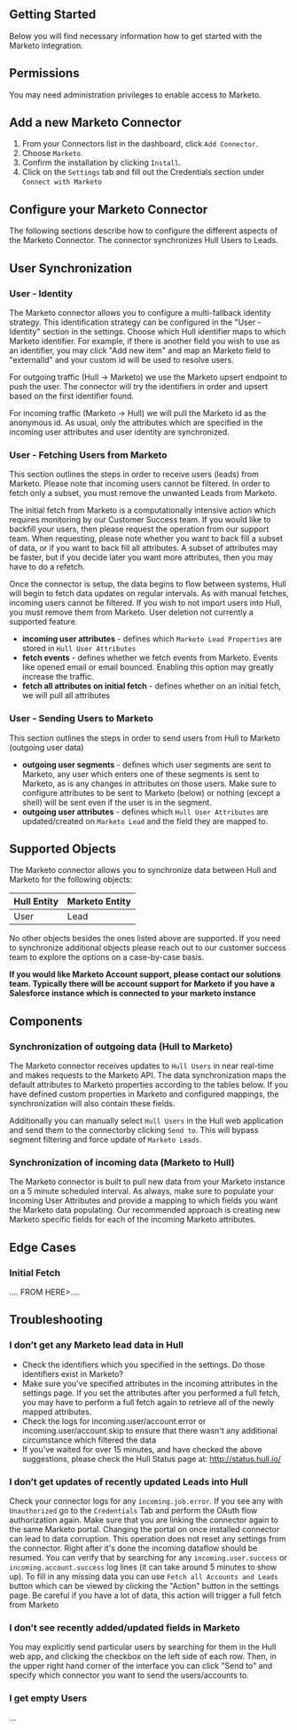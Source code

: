 ## Getting Started

Below you will find necessary information how to get started with the Marketo integration.

## Permissions

You may need administration privileges to enable access to Marketo.

## Add a new Marketo Connector
1. From your Connectors list in the dashboard, click `Add Connector`.
2. Choose `Marketo`.
3. Confirm the installation by clicking `Install`.
4. Click on the `Settings` tab and fill out the Credentials section under `Connect with Marketo`

## Configure your Marketo Connector

The following sections describe how to configure the different aspects of the Marketo Connector.  The connector synchronizes Hull Users to Leads.

## User Synchronization

### User - Identity
The Marketo connector allows you to configure a multi-fallback identity strategy.  This identification strategy can be configured in the "User - Identity" section in the settings.  Choose which Hull identifier maps to which Marketo identifier.  For example, if there is another field you wish to use as an identifier, you may click "Add new item" and map an Marketo field to "externalId" and your custom id will be used to resolve users.

For outgoing traffic (Hull -> Marketo) we use the Marketo upsert endpoint to push the user.  The connector will try the identifiers in order and upsert based on the first identifier found.

For incoming traffic (Marketo -> Hull) we will pull the Marketo id as the anonymous id.  As usual, only the attributes which are specified in the incoming user attributes and user identity are synchronized.

### User - Fetching Users from Marketo

This section outlines the steps in order to receive users (leads) from Marketo.  Please note that incoming users cannot be filtered.  In order to fetch only a subset, you must remove the unwanted Leads from Marketo.

The initial fetch from Marketo is a computationally intensive action which requires monitoring by our Customer Success team.  If you would like to backfill your users, then please request the operation from our support team.  When requesting, please note whether you want to back fill a subset of data, or if you want to back fill all attributes.  A subset of attributes may be faster, but if you decide later you want more attributes, then you may have to do a refetch. 

Once the connector is setup, the data begins to flow between systems, Hull will begin to fetch data updates on regular intervals.  As with manual fetches, incoming users cannot be filtered.  If you wish to not import users into Hull, you must remove them from Marketo.  User deletion not currently a supported feature.

- **incoming user attributes** - defines which `Marketo Lead Properties` are stored in `Hull User Attributes`
- **fetch events** - defines whether we fetch events from Marketo.  Events like opened email or email bounced.  Enabling this option may greatly increase the traffic.
- **fetch all attributes on initial fetch** - defines whether on an initial fetch, we will pull all attributes

### User - Sending Users to Marketo

This section outlines the steps in order to send users from Hull to Marketo (outgoing user data)

- **outgoing user segments** - defines which user segments are sent to Marketo, any user which enters one of these segments is sent to Marketo, as is any changes in attributes on those users.  Make sure to configure attributes to be sent to Marketo (below) or nothing (except a shell) will be sent even if the user is in the segment.
- **outgoing user attributes** - defines which `Hull User Attributes` are updated/created on `Marketo Lead` and the field they are mapped to.

## Supported Objects
The Marketo connector allows you to synchronize data between Hull and Marketo for the following objects:

|Hull Entity|Marketo Entity|
|-----------|--------------|
|User       |Lead      |

No other objects besides the ones listed above are supported. If you need to synchronize additional objects please reach out to our customer success team to explore the options on a case-by-case basis.

<B>If you would like Marketo Account support, please contact our solutions team.  Typically there will be account support for Marketo if you have a Salesforce instance which is connected to your marketo instance</B>

## Components

### Synchronization of outgoing data (Hull to Marketo)

The Marketo connector receives updates to `Hull Users` in near real-time and makes requests to the Marketo API. The data synchronization maps the default attributes to Marketo properties according to the tables below. If you have defined custom properties in Marketo and configured mappings, the synchronization will also contain these fields.

Additionally you can manually select `Hull Users` in the Hull web application and send them to the connectorby clicking `Send to`. This will bypass segment filtering and force update of `Marketo Leads`.

### Synchronization of incoming data (Marketo to Hull)

The Marketo connector is built to pull new data from your Marketo instance on a 5 minute scheduled interval.  As always, make sure to populate your Incoming User Attributes and provide a mapping to which fields you want the Marketo data populating.  Our recommended approach is creating new Marketo specific fields for each of the incoming Marketo attributes.

## Edge Cases
### Initial Fetch
.... FROM HERE>....

## Troubleshooting

### I don’t get any Marketo lead data in Hull
- Check the identifiers which you specified in the settings.  Do those identifiers exist in Marketo?
- Make sure you've specified attributes in the incoming attributes in the settings page.  If you set the attributes after you performed a full fetch, you may have to perform a full fetch again to retrieve all of the newly mapped attributes.
- Check the logs for incoming.user/account.error or incoming.user/account.skip to ensure that there wasn't any additional circumstance which filtered the data
- If you've waited for over 15 minutes, and have checked the above suggestions, please check the Hull Status page at: http://status.hull.io/

### I don’t get updates of recently updated Leads into Hull
Check your connector logs for any `incoming.job.error`. If you see any with `Unauthorized` go to the `Credentials` Tab and perform the OAuth flow authorization again.  Make sure that you are linking the connector again to the same Marketo portal. Changing the portal on once installed connector can lead to data corruption. This operation does not reset any settings from the connector.
Right after it's done the incoming dataflow should be resumed. You can verify that by searching for any `incoming.user.success` or `incoming.account.success` log lines (it can take around 5 minutes to show up).
To fill in any missing data you can use `Fetch all Accounts and Leads` button which can be viewed by clicking the "Action" button in the settings page.  Be careful if you have a lot of data, this action will trigger a full fetch from Marketo

### I don’t see recently added/updated fields in Marketo
You may explicitly send particular users by searching for them in the Hull web app, and clicking the checkbox on the left side of each row.  Then, in the upper right hand corner of the interface you can click "Send to" and specify which connector you want to send the users/accounts to.

### I get empty Users
...
